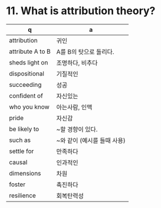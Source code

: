 # 11. What is attribution theory?

 q  | a
--- | ---
attribution		| 귀인
attribute A to B	| A를 B의 탓으로 돌리다.
sheds light on		| 조명하다, 비추다
dispositional		| 기질적인
succeeding		| 성공
confident of		| 자신있는
who you know		| 아는사람, 인맥
pride			| 자신감
be likely to		| ~할 경향이 있다.
such as			| ~와 같이 (예시를 들때 사용)
settle for		| 만족하다
causal			| 인과적인
dimensions		| 차원
foster			| 촉진하다
resilience		| 회복탄력성
